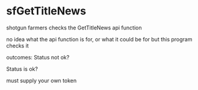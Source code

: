 # sfGetTitleNews
shotgun farmers
checks the GetTitleNews api function


no idea what the api function is for, or what it could be for but this program checks it

outcomes:
Status not ok?

Status is ok?

must supply your own token
